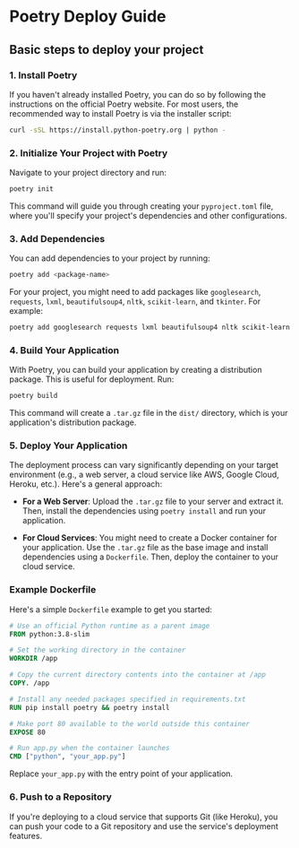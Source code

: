 # Poetry Deploy Guide

## Basic steps to deploy your project

### 1. Install Poetry

If you haven't already installed Poetry, you can do so by following the instructions on the official Poetry website. For most users, the recommended way to install Poetry is via the installer script:

```bash
curl -sSL https://install.python-poetry.org | python -
```

### 2. Initialize Your Project with Poetry

Navigate to your project directory and run:

```bash
poetry init
```

This command will guide you through creating your `pyproject.toml` file, where you'll specify your project's dependencies and other configurations.

### 3. Add Dependencies

You can add dependencies to your project by running:

```bash
poetry add <package-name>
```

For your project, you might need to add packages like `googlesearch`, `requests`, `lxml`, `beautifulsoup4`, `nltk`, `scikit-learn`, and `tkinter`. For example:

```bash
poetry add googlesearch requests lxml beautifulsoup4 nltk scikit-learn
```

### 4. Build Your Application

With Poetry, you can build your application by creating a distribution package. This is useful for deployment. Run:

```bash
poetry build
```

This command will create a `.tar.gz` file in the `dist/` directory, which is your application's distribution package.

### 5. Deploy Your Application

The deployment process can vary significantly depending on your target environment (e.g., a web server, a cloud service like AWS, Google Cloud, Heroku, etc.). Here's a general approach:

- **For a Web Server**: Upload the `.tar.gz` file to your server and extract it. Then, install the dependencies using `poetry install` and run your application.

- **For Cloud Services**: You might need to create a Docker container for your application. Use the `.tar.gz` file as the base image and install dependencies using a `Dockerfile`. Then, deploy the container to your cloud service.

### Example Dockerfile

Here's a simple `Dockerfile` example to get you started:

```Dockerfile
# Use an official Python runtime as a parent image
FROM python:3.8-slim

# Set the working directory in the container
WORKDIR /app

# Copy the current directory contents into the container at /app
COPY. /app

# Install any needed packages specified in requirements.txt
RUN pip install poetry && poetry install

# Make port 80 available to the world outside this container
EXPOSE 80

# Run app.py when the container launches
CMD ["python", "your_app.py"]
```

Replace `your_app.py` with the entry point of your application.

### 6. Push to a Repository

If you're deploying to a cloud service that supports Git (like Heroku), you can push your code to a Git repository and use the service's deployment features.
